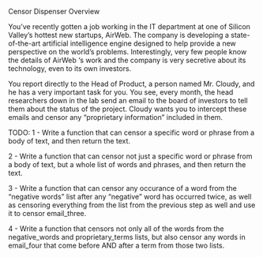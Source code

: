 Censor Dispenser
Overview

You’ve recently gotten a job working in the IT department at one of Silicon Valley’s hottest new startups, AirWeb. The company is developing a state-of-the-art artificial intelligence engine designed to help provide a new perspective on the world’s problems. Interestingly, very few people know the details of AirWeb ‘s work and the company is very secretive about its technology, even to its own investors.

You report directly to the Head of Product, a person named Mr. Cloudy, and he has a very important task for you. You see, every month, the head researchers down in the lab send an email to the board of investors to tell them about the status of the project. Cloudy wants you to intercept these emails and censor any “proprietary information” included in them.

TODO:
1 - Write a function that can censor a specific word or phrase from a body of text, and then return the text.

2 - Write a function that can censor not just a specific word or phrase from a body of text, but a whole list of words and phrases, and then return the text.

3 - Write a function that can censor any occurance of a word from the “negative words” list after any “negative” word has occurred twice, as well as censoring everything from the list from the previous step as well and use it to censor email_three.

4 - Write a function that censors not only all of the words from the negative_words and proprietary_terms lists, but also censor any words in email_four that come before AND after a term from those two lists.
